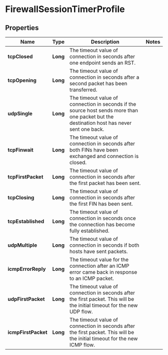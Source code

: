 # FirewallSessionTimerProfile

## Properties
Name | Type | Description | Notes
------------ | ------------- | ------------- | -------------
**tcpClosed** | **Long** | The timeout value of connection in seconds after one endpoint sends an RST. | 
**tcpOpening** | **Long** | The timeout value of connection in seconds after a second packet has been transferred. | 
**udpSingle** | **Long** | The timeout value of connection in seconds if the source host sends more than one packet but the destination host has never sent one back. | 
**tcpFinwait** | **Long** | The timeout value of connection in seconds after both FINs have been exchanged and connection is closed. | 
**tcpFirstPacket** | **Long** | The timeout value of connection in seconds after the first packet has been sent. | 
**tcpClosing** | **Long** | The timeout value of connection in seconds after the first FIN has been sent. | 
**tcpEstablished** | **Long** | The timeout value of connection in seconds once the connection has become fully established. | 
**udpMultiple** | **Long** | The timeout value of connection in seconds if both hosts have sent packets. | 
**icmpErrorReply** | **Long** | The timeout value for the connection after an ICMP error came back in response to an ICMP packet. | 
**udpFirstPacket** | **Long** | The timeout value of connection in seconds after the first packet. This will be the initial timeout for the new UDP flow. | 
**icmpFirstPacket** | **Long** | The timeout value of connection in seconds after the first packet. This will be the initial timeout for the new ICMP flow. | 
